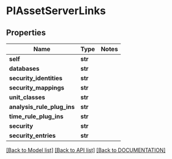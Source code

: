 # PIAssetServerLinks

## Properties
Name | Type | Notes
------------ | ------------- | -------------
**self** | **str**
**databases** | **str**
**security_identities** | **str**
**security_mappings** | **str**
**unit_classes** | **str**
**analysis_rule_plug_ins** | **str**
**time_rule_plug_ins** | **str**
**security** | **str**
**security_entries** | **str**

[[Back to Model list]](../../DOCUMENTATION.md#documentation-for-models) [[Back to API list]](../../DOCUMENTATION.md#documentation-for-api-endpoints) [[Back to DOCUMENTATION]](../../DOCUMENTATION.md)
